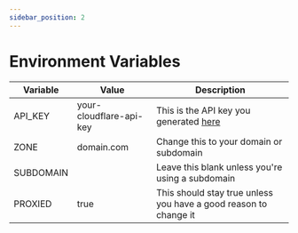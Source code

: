 ```yaml
---
sidebar_position: 2
---
```


# Environment Variables

| Variable  | Value                   | Description                                                                                  |
| --------- | ----------------------- | -------------------------------------------------------------------------------------------- |
| API_KEY   | your-cloudflare-api-key | This is the API key you generated [here](http://localhost:3000/docs/Prerequisites/Clouflare) |
| ZONE      | domain.com              | Change this to your domain or subdomain                                                      |
| SUBDOMAIN |                         | Leave this blank unless you're using a subdomain                                             |
| PROXIED   | true                    | This should stay true unless you have a good reason to change it                             |
